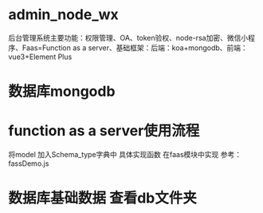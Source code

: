 # admin_node_wx
后台管理系统主要功能：权限管理、OA、token验权、node-rsa加密、微信小程序、Faas=Function as a server、基础框架：后端：koa+mongodb、前端：vue3+Element Plus


# 数据库mongodb

# function as a server使用流程

将model 加入Schema_type字典中
具体实现函数 在faas模块中实现
参考：fassDemo.js

# 数据库基础数据 查看db文件夹